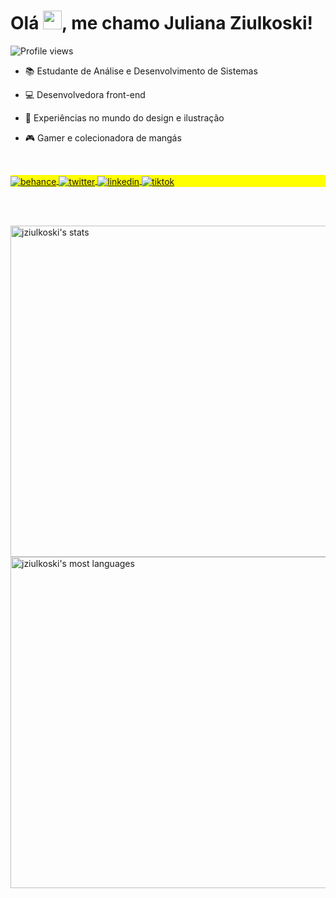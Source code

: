 <h1 align="left">Olá <img src="https://raw.githubusercontent.com/kaueMarques/kaueMarques/master/hi.gif" height="30px">, me chamo Juliana Ziulkoski!</h1>
<p align="left"> <img src="[https://komarev.com/ghpvc/?username=jziulkoski&color=yellow]" alt="Profile views" /> </p>

- 📚 Estudante de Análise e Desenvolvimento de Sistemas

- 💻 Desenvolvedora front-end

- 🎨 Experiências no mundo do design e ilustração

- 🎮 Gamer e colecionadora de mangás

<br>

<p align="left" style="background:yellow">
<a href="https://behance.com/jziulkoski" target="_blank">
  <img align="center" src="https://img.shields.io/badge/-jziulkoski-05122A?style=flat&logo=behance" alt="behance"/>
</a>
<a href="https://instagram.com/jziulkoski" target="_blank">
  <img align="center" src="https://img.shields.io/badge/-jziulkoski-05122A?style=flat&logo=instagram" alt="twitter"/>  
</a>
<a href="https://linkedin.com/in/jziulkoski" target="_blank">
  <img align="center" src="https://img.shields.io/badge/-jziulkoski-05122A?style=flat&logo=linkedin" alt="linkedin"/>
</a>
<a href="https://tiktok.com/@jziulkoski" target="_blank">
 <img align="center" src="https://img.shields.io/badge/-jziulkoski-05122A?style=flat&logo=tiktok" alt="tiktok"/>
</a>
</p>

<br><br>

<p align="left">
<img width="530em" src="https://github-readme-stats.vercel.app/api?username=jziulkoski&show_icons=true&theme=dracula&include_all_commits=true&count_private=true" alt="jziulkoski's stats"/>
<img width="530em" src="https://github-readme-stats.vercel.app/api/top-langs/?username=jziulkoski&layout=compact&langs_count=16&theme=dracula" alt="jziulkoski's most languages"/>
</p>

<!---
jziulkoski/jziulkoski is a ✨ special ✨ repository because its `README.md` (this file) appears on your GitHub profile.
You can click the Preview link to take a look at your changes.
--->
